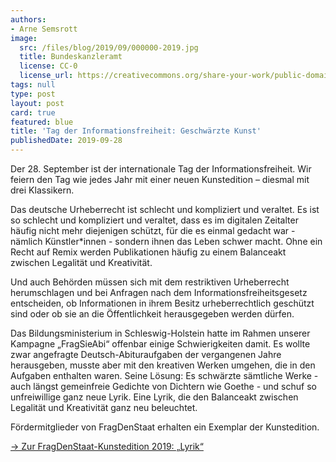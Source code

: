 ```yaml
---
authors:
- Arne Semsrott
image:
  src: /files/blog/2019/09/000000-2019.jpg
  title: Bundeskanzleramt
  license: CC-0
  license_url: https://creativecommons.org/share-your-work/public-domain/cc0/
tags: null
type: post
layout: post
card: true
featured: blue
title: 'Tag der Informationsfreiheit: Geschwärzte Kunst'
publishedDate: 2019-09-28
---
```


Der 28. September ist der internationale Tag der Informationsfreiheit. Wir feiern den Tag wie jedes Jahr mit einer neuen Kunstedition – diesmal mit drei Klassikern.

Das deutsche Urheberrecht ist schlecht und kompliziert und veraltet. Es ist so schlecht und kompliziert und veraltet, dass es im digitalen Zeitalter häufig nicht mehr diejenigen schützt, für die es einmal gedacht war - nämlich Künstler*innen - sondern ihnen das Leben schwer macht. Ohne ein Recht auf Remix werden Publikationen häufig zu einem Balanceakt zwischen Legalität und Kreativität.

Und auch Behörden müssen sich mit dem restriktiven Urheberrecht herumschlagen und bei Anfragen nach dem Informationsfreiheitsgesetz entscheiden, ob Informationen in ihrem Besitz urheberrechtlich geschützt sind oder ob sie an die Öffentlichkeit herausgegeben werden dürfen.

Das Bildungsministerium in Schleswig-Holstein hatte im Rahmen unserer Kampagne „FragSieAbi“ offenbar einige Schwierigkeiten damit. Es wollte zwar angefragte Deutsch-Abituraufgaben der vergangenen Jahre herausgeben, musste aber mit den kreativen Werken umgehen, die in den Aufgaben enthalten waren. Seine Lösung: Es schwärzte sämtliche Werke - auch längst gemeinfreie Gedichte von Dichtern wie Goethe - und schuf so unfreiwillige ganz neue Lyrik. Eine Lyrik, die den Balanceakt zwischen Legalität und Kreativität ganz neu beleuchtet.

Fördermitglieder von FragDenStaat erhalten ein Exemplar der Kunstedition.

[→ Zur FragDenStaat-Kunstedition 2019: „Lyrik“](https://fragdenstaat.de/spenden/kunstedition/)